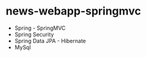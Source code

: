 # news-webapp-springmvc
- Spring - SpringMVC 
- Spring Security
- Spring Data JPA - Hibernate
- MySql
